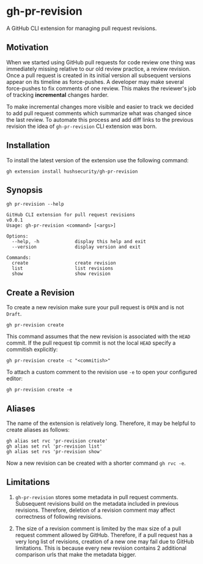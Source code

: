 # gh-pr-revision

A GitHub CLI extension for managing pull request revisions.

## Motivation

When we started using GitHub pull requests for code review one thing was immediately
missing relative to our old review practice, a review revision.
Once a pull request is created in its initial version all subsequent versions appear on
its timeline as force-pushes. A developer may make several force-pushes
to fix comments of one review. This makes the reviewer's job of tracking **incremental**
changes harder.

To make incremental changes more visible and easier to track we decided to add pull
request comments which summarize what was changed since the last review.
To automate this process and add diff links to the previous revision the
idea of `gh-pr-revision` CLI extension was born.

## Installation

To install the latest version of the extension use the following command:

```shell
gh extension install hushsecurity/gh-pr-revision
```

## Synopsis

```shell
gh pr-revision --help
```

```text
GitHub CLI extension for pull request revisions
v0.0.1
Usage: gh-pr-revision <command> [<args>]

Options:
  --help, -h             display this help and exit
  --version              display version and exit

Commands:
  create                 create revision
  list                   list revisions
  show                   show revision
```

## Create a Revision

To create a new revision make sure your pull request is `OPEN` and is not `Draft`.

```shell
gh pr-revision create
```

This command assumes that the new revision is associated with the `HEAD` commit.
If the pull request tip commit is not the local `HEAD` specify a commitish
explicitly:

```shell
gh pr-revision create -c "<commitish>"
```

To attach a custom comment to the revision use `-e` to open your configured editor:

```shell
gh pr-revision create -e
```

## Aliases

The name of the extension is relatively long. Therefore, it may be helpful to create
aliases as follows:

```shell
gh alias set rvc 'pr-revision create'
gh alias set rvl 'pr-revision list'
gh alias set rvs 'pr-revision show'
```

Now a new revision can be created with a shorter command `gh rvc -e`.

## Limitations

1. `gh-pr-revision` stores some metadata in pull request comments. Subsequent revisions
   build on the metadata included in previous revisions. Therefore, deletion of a
   revision comment may affect correctness of following revisions.

1. The size of a revision comment is limited by the max size of a
   pull request comment allowed by GitHub. Therefore, if a pull request has a very
   long list of revisions, creation of a new one may fail due to GitHub limitations.
   This is because every new revision contains 2 additional comparison urls that make
   the metadata bigger.
